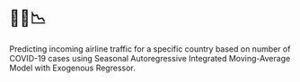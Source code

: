 # 🛬🦠📉
Predicting incoming airline traffic for a specific country based on number of COVID-19 cases using Seasonal Autoregressive Integrated Moving-Average Model with Exogenous Regressor.